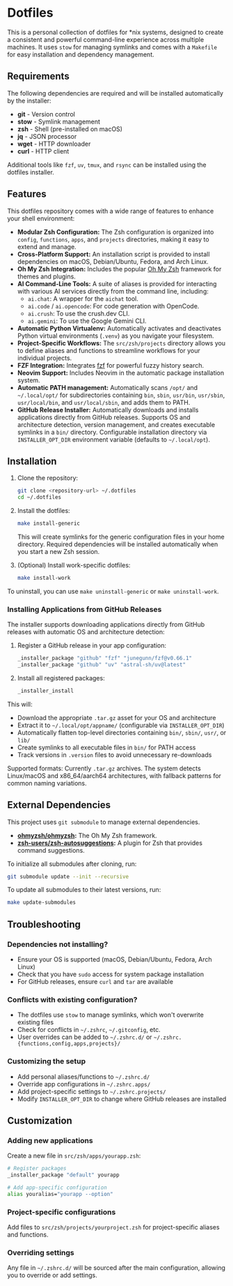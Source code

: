 # Dotfiles

This is a personal collection of dotfiles for \*nix systems, designed to create a consistent and powerful command-line experience across multiple machines. It uses `stow` for managing symlinks and comes with a `Makefile` for easy installation and dependency management.

## Requirements

The following dependencies are required and will be installed automatically by the installer:

- **git** - Version control
- **stow** - Symlink management
- **zsh** - Shell (pre-installed on macOS)
- **jq** - JSON processor
- **wget** - HTTP downloader
- **curl** - HTTP client

Additional tools like `fzf`, `uv`, `tmux`, and `rsync` can be installed using the dotfiles installer.

## Features

This dotfiles repository comes with a wide range of features to enhance your shell environment:

-   **Modular Zsh Configuration:** The Zsh configuration is organized into `config`, `functions`, `apps`, and `projects` directories, making it easy to extend and manage.
-   **Cross-Platform Support:** An installation script is provided to install dependencies on macOS, Debian/Ubuntu, Fedora, and Arch Linux.
-   **Oh My Zsh Integration:** Includes the popular [Oh My Zsh](https://github.com/ohmyzsh/ohmyzsh) framework for themes and plugins.
-   **AI Command-Line Tools:** A suite of aliases is provided for interacting with various AI services directly from the command line, including:
    -   `ai.chat`: A wrapper for the `aichat` tool.
    -   `ai.code` / `ai.opencode`: For code generation with OpenCode.
    -   `ai.crush`: To use the crush.dev CLI.
    -   `ai.gemini`: To use the Google Gemini CLI.
-   **Automatic Python Virtualenv:** Automatically activates and deactivates Python virtual environments (`.venv`) as you navigate your filesystem.
-   **Project-Specific Workflows:** The `src/zsh/projects` directory allows you to define aliases and functions to streamline workflows for your individual projects.
-   **FZF Integration:** Integrates [fzf](https://github.com/junegunn/fzf) for powerful fuzzy history search.
-   **Neovim Support:** Includes Neovim in the automatic package installation system.
-   **Automatic PATH management:** Automatically scans `/opt/` and `~/.local/opt/` for subdirectories containing `bin`, `sbin`, `usr/bin`, `usr/sbin`, `usr/local/bin`, and `usr/local/sbin`, and adds them to PATH.
-   **GitHub Release Installer:** Automatically downloads and installs applications directly from GitHub releases. Supports OS and architecture detection, version management, and creates executable symlinks in a `bin/` directory. Configurable installation directory via `INSTALLER_OPT_DIR` environment variable (defaults to `~/.local/opt`).

## Installation

1.  Clone the repository:
    ```bash
    git clone <repository-url> ~/.dotfiles
    cd ~/.dotfiles
    ```

2.  Install the dotfiles:
    ```bash
    make install-generic
    ```
    This will create symlinks for the generic configuration files in your home directory. Required dependencies will be installed automatically when you start a new Zsh session.

3.  (Optional) Install work-specific dotfiles:
    ```bash
    make install-work
    ```

To uninstall, you can use `make uninstall-generic` or `make uninstall-work`.

### Installing Applications from GitHub Releases

The installer supports downloading applications directly from GitHub releases with automatic OS and architecture detection:

1. Register a GitHub release in your app configuration:
   ```zsh
   _installer_package "github" "fzf" "junegunn/fzf@v0.66.1"
   _installer_package "github" "uv" "astral-sh/uv@latest"
   ```

2. Install all registered packages:
   ```zsh
   _installer_install
   ```

This will:
- Download the appropriate `.tar.gz` asset for your OS and architecture
- Extract it to `~/.local/opt/appname/` (configurable via `INSTALLER_OPT_DIR`)
- Automatically flatten top-level directories containing `bin/`, `sbin/`, `usr/`, or `lib/`
- Create symlinks to all executable files in `bin/` for PATH access
- Track versions in `.version` files to avoid unnecessary re-downloads

Supported formats: Currently `.tar.gz` archives. The system detects Linux/macOS and x86_64/aarch64 architectures, with fallback patterns for common naming variations.

## External Dependencies

This project uses `git submodule` to manage external dependencies.

-   **[ohmyzsh/ohmyzsh](https://github.com/ohmyzsh/ohmyzsh):** The Oh My Zsh framework.
-   **[zsh-users/zsh-autosuggestions](https://github.com/zsh-users/zsh-autosuggestions):** A plugin for Zsh that provides command suggestions.

To initialize all submodules after cloning, run:
```bash
git submodule update --init --recursive
```

To update all submodules to their latest versions, run:
```bash
make update-submodules
```

## Troubleshooting

### Dependencies not installing?
- Ensure your OS is supported (macOS, Debian/Ubuntu, Fedora, Arch Linux)
- Check that you have `sudo` access for system package installation
- For GitHub releases, ensure `curl` and `tar` are available

### Conflicts with existing configuration?
- The dotfiles use `stow` to manage symlinks, which won't overwrite existing files
- Check for conflicts in `~/.zshrc`, `~/.gitconfig`, etc.
- User overrides can be added to `~/.zshrc.d/` or `~/.zshrc.{functions,config,apps,projects}/`

### Customizing the setup
- Add personal aliases/functions to `~/.zshrc.d/`
- Override app configurations in `~/.zshrc.apps/`
- Add project-specific settings to `~/.zshrc.projects/`
- Modify `INSTALLER_OPT_DIR` to change where GitHub releases are installed

## Customization

### Adding new applications
Create a new file in `src/zsh/apps/yourapp.zsh`:
```zsh
# Register packages
_installer_package "default" yourapp

# Add app-specific configuration
alias youralias="yourapp --option"
```

### Project-specific configurations
Add files to `src/zsh/projects/yourproject.zsh` for project-specific aliases and functions.

### Overriding settings
Any file in `~/.zshrc.d/` will be sourced after the main configuration, allowing you to override or add settings.

